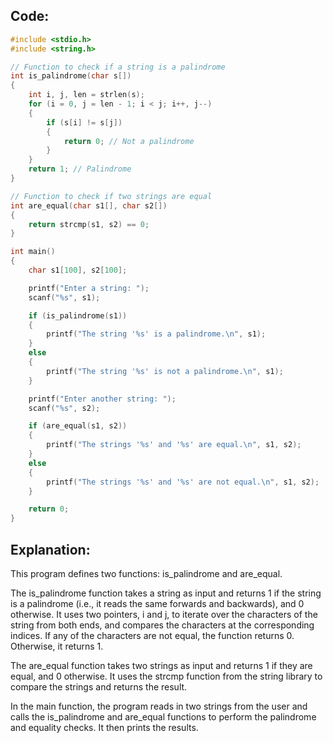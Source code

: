 ## Code:

```c
#include <stdio.h>
#include <string.h>

// Function to check if a string is a palindrome
int is_palindrome(char s[])
{
    int i, j, len = strlen(s);
    for (i = 0, j = len - 1; i < j; i++, j--)
    {
        if (s[i] != s[j])
        {
            return 0; // Not a palindrome
        }
    }
    return 1; // Palindrome
}

// Function to check if two strings are equal
int are_equal(char s1[], char s2[])
{
    return strcmp(s1, s2) == 0;
}

int main()
{
    char s1[100], s2[100];

    printf("Enter a string: ");
    scanf("%s", s1);

    if (is_palindrome(s1))
    {
        printf("The string '%s' is a palindrome.\n", s1);
    }
    else
    {
        printf("The string '%s' is not a palindrome.\n", s1);
    }

    printf("Enter another string: ");
    scanf("%s", s2);

    if (are_equal(s1, s2))
    {
        printf("The strings '%s' and '%s' are equal.\n", s1, s2);
    }
    else
    {
        printf("The strings '%s' and '%s' are not equal.\n", s1, s2);
    }

    return 0;
}

```

## Explanation:

 This program defines two functions: is_palindrome and are_equal.

The is_palindrome function takes a string as input and returns 1 if the string is a palindrome (i.e., it reads the same forwards and backwards), and 0 otherwise. It uses two pointers, i and j, to iterate over the characters of the string from both ends, and compares the characters at the corresponding indices. If any of the characters are not equal, the function returns 0. Otherwise, it returns 1.

The are_equal function takes two strings as input and returns 1 if they are equal, and 0 otherwise. It uses the strcmp function from the string library to compare the strings and returns the result.

In the main function, the program reads in two strings from the user and calls the is_palindrome and are_equal functions to perform the palindrome and equality checks. It then prints the results.
